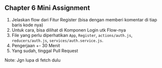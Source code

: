 ## Chapter 6 Mini Assignment
1. Jelaskan flow dari Fitur Register (bisa dengan memberi komentar di tiap baris kode nya)
2. Untuk cara, bisa dilihat di Komponen Login utk Flow-nya
3. File yang perlu diperhatikan `App`, `Register`, `actions/auth.js`, `reducers/auth.js`, `services/auth.service.js`.
4. Pengerjaan +- 30 Menit
5. Yang sudah, tinggal Pull Request

Note: Jgn lupa di fetch dulu